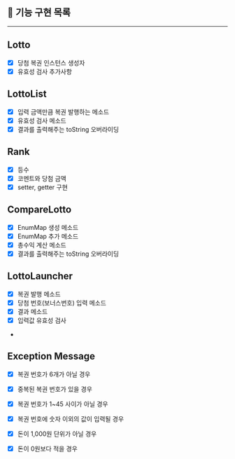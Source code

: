 ## 🚀 기능 구현 목록

---

## Lotto

- [x] 당첨 복권 인스턴스 생성자
- [x] 유효성 검사 추가사항

## LottoList

- [x] 입력 금액만큼 복권 발행하는 메소드
- [x] 유효성 검사 메소드
- [x] 결과를 출력해주는 toString 오버라이딩

## Rank

- [x] 등수
- [x] 코멘트와 당첨 금액
- [x] setter, getter 구현

## CompareLotto

- [x] EnumMap 생성 메소드
- [x] EnumMap 추가 메소드
- [x] 총수익 계산 메소드
- [x] 결과를 출력해주는 toString 오버라이딩

## LottoLauncher

- [x] 복권 발행 메소드
- [x] 당첨 번호(보너스번호) 입력 메소드
- [x] 결과 메소드
- [x] 입력값 유효성 검사
-

## Exception Message

- [x] 복권 번호가 6개가 아닐 경우
- [x] 중복된 복권 번호가 있을 경우
- [x] 복권 번호가 1~45 사이가 아닐 경우
- [x] 복권 번호에 숫자 이외의 값이 입력될 경우
- [x] 돈이 1,000원 단위가 아닐 경우
- [x] 돈이 0원보다 적을 경우
  


